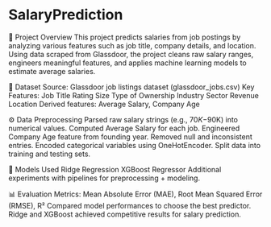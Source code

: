 # SalaryPrediction

📌 Project Overview
This project predicts salaries from job postings by analyzing various features such as job title, company details, and location. Using data scraped from Glassdoor, the project cleans raw salary ranges, engineers meaningful features, and applies machine learning models to estimate average salaries.

📂 Dataset
Source: Glassdoor job listings dataset (glassdoor_jobs.csv)
Key Features:
Job Title
Rating
Size
Type of Ownership
Industry
Sector
Revenue
Location
Derived features: Average Salary, Company Age

⚙️ Data Preprocessing
Parsed raw salary strings (e.g., $70K-$90K) into numerical values.
Computed Average Salary for each job.
Engineered Company Age feature from founding year.
Removed null and inconsistent entries.
Encoded categorical variables using OneHotEncoder.
Split data into training and testing sets.

🤖 Models Used
Ridge Regression
XGBoost Regressor
Additional experiments with pipelines for preprocessing + modeling.

📊 Evaluation
Metrics: Mean Absolute Error (MAE), Root Mean Squared Error (RMSE), R²
Compared model performances to choose the best predictor.
Ridge and XGBoost achieved competitive results for salary prediction.
